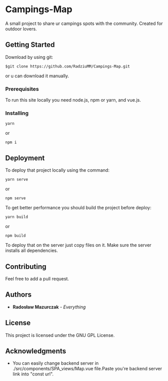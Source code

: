 # Campings-Map

A small project to share ur campings spots with the community. Created for outdoor lovers.

## Getting Started

Download by using git:

```
$git clone https://github.com/RadziuMM/Campings-Map.git
```
or u can download it manually.

### Prerequisites

To run this site locally you need node.js, npm or yarn, and vue.js.

### Installing

```
yarn
```
or
```
npm i
```

## Deployment

To deploy that project locally using the command:

```
yarn serve
```

or 

```
npm serve
```
To get better performance you should build the project before deploy:

```
yarn build
```

or
```
npm build
```
To deploy that on the server just copy files on it. Make sure the server installs all dependencies.

## Contributing

Feel free to add a pull request.

## Authors

* **Radosław Mazurczak** - *Everything* 

## License

This project is licensed under the GNU GPL License.

## Acknowledgments

* You can easily change backend server in ./src/components/SPA_views/Map.vue file.Paste you're backend server link into "const url".

